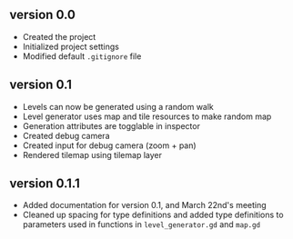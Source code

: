 ## version 0.0
- Created the project
- Initialized project settings
- Modified default `.gitignore` file

## version 0.1
- Levels can now be generated using a random walk
- Level generator uses map and tile resources to make random map
- Generation attributes are togglable in inspector
- Created debug camera
- Created input for debug camera (zoom + pan)
- Rendered tilemap using tilemap layer

## version 0.1.1
- Added documentation for version 0.1, and March 22nd's meeting
- Cleaned up spacing for type definitions and added type definitions to parameters used in functions in `level_generator.gd` and `map.gd`